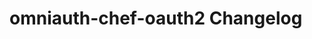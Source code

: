 # omniauth-chef-oauth2 Changelog

<!-- latest_release -->
<!-- latest_release -->

<!-- release_rollup -->
<!-- release_rollup -->

<!-- latest_stable_release -->
<!-- latest_stable_release -->
